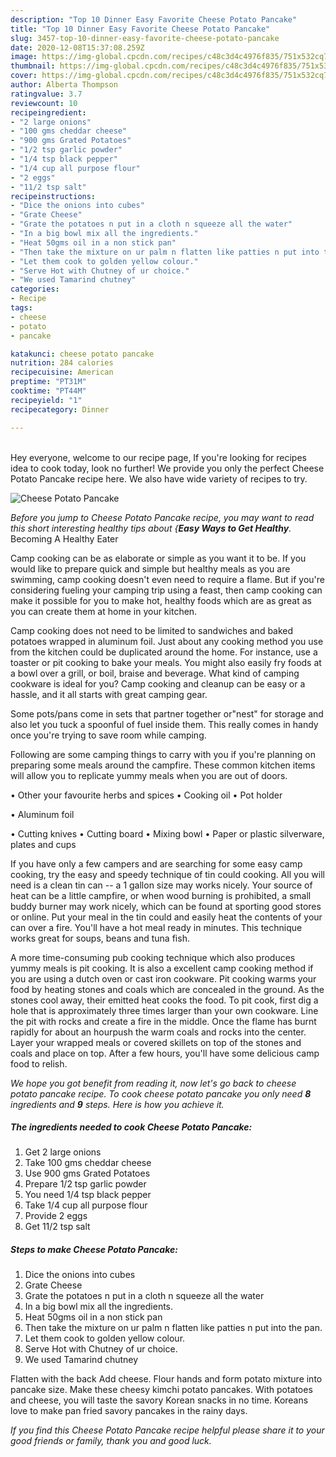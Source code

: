 ```yaml
---
description: "Top 10 Dinner Easy Favorite Cheese Potato Pancake"
title: "Top 10 Dinner Easy Favorite Cheese Potato Pancake"
slug: 3457-top-10-dinner-easy-favorite-cheese-potato-pancake
date: 2020-12-08T15:37:08.259Z
image: https://img-global.cpcdn.com/recipes/c48c3d4c4976f835/751x532cq70/cheese-potato-pancake-recipe-main-photo.jpg
thumbnail: https://img-global.cpcdn.com/recipes/c48c3d4c4976f835/751x532cq70/cheese-potato-pancake-recipe-main-photo.jpg
cover: https://img-global.cpcdn.com/recipes/c48c3d4c4976f835/751x532cq70/cheese-potato-pancake-recipe-main-photo.jpg
author: Alberta Thompson
ratingvalue: 3.7
reviewcount: 10
recipeingredient:
- "2 large onions"
- "100 gms cheddar cheese"
- "900 gms Grated Potatoes"
- "1/2 tsp garlic powder"
- "1/4 tsp black pepper"
- "1/4 cup all purpose flour"
- "2 eggs"
- "11/2 tsp salt"
recipeinstructions:
- "Dice the onions into cubes"
- "Grate Cheese"
- "Grate the potatoes n put in a cloth n squeeze all the water"
- "In a big bowl mix all the ingredients."
- "Heat 50gms oil in a non stick pan"
- "Then take the mixture on ur palm n flatten like patties n put into the pan."
- "Let them cook to golden yellow colour."
- "Serve Hot with Chutney of ur choice."
- "We used Tamarind chutney"
categories:
- Recipe
tags:
- cheese
- potato
- pancake

katakunci: cheese potato pancake 
nutrition: 284 calories
recipecuisine: American
preptime: "PT31M"
cooktime: "PT44M"
recipeyield: "1"
recipecategory: Dinner

---
```

<br>
Hey everyone, welcome to our recipe page, If you're looking for recipes idea to cook today, look no further! We provide you only the perfect Cheese Potato Pancake recipe here. We also have wide variety of recipes to try.
<br>


![Cheese Potato Pancake](https://img-global.cpcdn.com/recipes/c48c3d4c4976f835/751x532cq70/cheese-potato-pancake-recipe-main-photo.jpg)

<i>Before you jump to Cheese Potato Pancake recipe, you may want to read this short interesting healthy tips about {<strong>Easy Ways to Get Healthy</strong>.</i>
Becoming A Healthy Eater

    
Camp cooking can be as elaborate or simple as you want it to be. If you would like to prepare quick and simple but healthy meals as you are swimming, camp cooking doesn't even need to require a flame. But if you're considering fueling your camping trip using a feast, then camp cooking can make it possible for you to make hot, healthy foods which are as great as you can create them at home in your kitchen.

Camp cooking does not need to be limited to sandwiches and baked potatoes wrapped in aluminum foil.  Just about any cooking method you use from the kitchen could be duplicated around the home. For instance, use a toaster or pit cooking to bake your meals. You might also easily fry foods at a bowl over a grill, or boil, braise and beverage. What kind of camping cookware is ideal for you? Camp cooking and cleanup can be easy or a hassle, and it all starts with great camping gear.

Some pots/pans come in sets that partner together or"nest" for storage and also let you tuck a spoonful of fuel inside them. This really comes in handy once you're trying to save room while camping.

Following are some camping things to carry with you if you're planning on preparing some meals around the campfire. These common kitchen items will allow you to replicate yummy meals when you are out of doors.


• Other your favourite herbs and spices
• Cooking oil
• Pot holder

• Aluminum foil

• Cutting knives
• Cutting board
• Mixing bowl
• Paper or plastic silverware, plates and cups

If you have only a few campers and are searching for some easy camp cooking, try the easy and speedy technique of tin could cooking. All you will need is a clean tin can -- a 1 gallon size may works nicely. Your source of heat can be a little campfire, or when wood burning is prohibited, a small buddy burner may work nicely, which can be found at sporting good stores or online. Put your meal in the tin could and easily heat the contents of your can over a fire. You'll have a hot meal ready in minutes.  This technique works great for soups, beans and tuna fish.

A more time-consuming pub cooking technique which also produces yummy meals is pit cooking.  It is also a excellent camp cooking method if you are using a dutch oven or cast iron cookware. Pit cooking warms your food by heating stones and coals which are concealed in the ground. As the stones cool away, their emitted heat cooks the food. To pit cook, first dig a hole that is approximately three times larger than your own cookware. Line the pit with rocks and create a fire in the middle. Once the flame has burnt rapidly for about an hourpush the warm coals and rocks into the center. Layer your wrapped meals or covered skillets on top of the stones and coals and place on top. After a few hours, you'll have some delicious camp food to relish.


<i>We hope you got benefit from reading it, now let's go back to cheese potato pancake recipe. To cook cheese potato pancake you only need <strong>8</strong> ingredients and <strong>9</strong> steps. Here is how you achieve it.
</i>

##### The ingredients needed to cook Cheese Potato Pancake:

1. Get 2 large onions
1. Take 100 gms cheddar cheese
1. Use 900 gms Grated Potatoes
1. Prepare 1/2 tsp garlic powder
1. You need 1/4 tsp black pepper
1. Take 1/4 cup all purpose flour
1. Provide 2 eggs
1. Get 11/2 tsp salt


##### Steps to make Cheese Potato Pancake:

1. Dice the onions into cubes
1. Grate Cheese
1. Grate the potatoes n put in a cloth n squeeze all the water
1. In a big bowl mix all the ingredients.
1. Heat 50gms oil in a non stick pan
1. Then take the mixture on ur palm n flatten like patties n put into the pan.
1. Let them cook to golden yellow colour.
1. Serve Hot with Chutney of ur choice.
1. We used Tamarind chutney


Flatten with the back Add cheese. Flour hands and form potato mixture into pancake size. Make these cheesy kimchi potato pancakes. With potatoes and cheese, you will taste the savory Korean snacks in no time. Koreans love to make pan fried savory pancakes in the rainy days. 

<i>If you find this Cheese Potato Pancake recipe helpful please share it to your good friends or family, thank you and good luck.</i>
